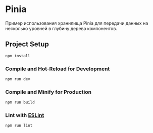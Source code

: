 # Pinia

Пример использования хранилища Pinia для передачи данных на несколько уровней в глубину дерева компонентов.

## Project Setup

```sh
npm install
```

### Compile and Hot-Reload for Development

```sh
npm run dev
```

### Compile and Minify for Production

```sh
npm run build
```

### Lint with [ESLint](https://eslint.org/)

```sh
npm run lint
```

